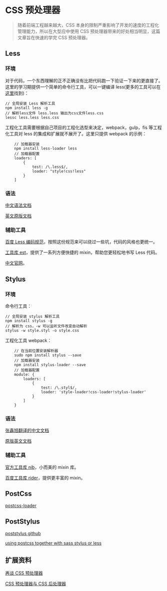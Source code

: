 # CSS 预处理器

> 随着前端工程越来越大，CSS 本身的限制严重影响了开发的速度的工程化管理能力，所以在大型应中使用 CSS 预处理器带来的好处相当明显，这篇文章旨在快速的学完 CSS 预处理器。

## Less

### 环境

对于代码，一个东西理解的正不正确没有比把代码跑一下验证一下来的更直接了。这里的学习期提供一个简单的命令行工具，可以一键编译 less(更多的工具可以在[这里](http://lesscss.cn/usage/)找到)：

```shell
// 全局安装 Less 解析工具
npm install less -g
// 解析less文件 less.less 输出为css文件less.css
lessc less.less less.css
```	

工程化工具需要根据自己项目的工程化选型来决定，webpack，gulp，fis 等工程化工具对 less 的集成和扩展就不展开了。这里只提供 webpack 的示例：

```shell
	// 加载器安装
	npm install less-loader less
	// 加载器配置
	loaders: [
		{
			test: /\.less$/,
			loader: "style!css!less"
		}
	]
```

### 语法
 
[中文语法文档](http://www.css88.com/doc/less/features/)

[英文原版文档](http://lesscss.org/features/)


### 辅助工具

[百度 Less 编码规范](https://github.com/ecomfe/spec/blob/master/less-code-style.md#user-content-混入mixin-1)，按照这份规范来可以绕过一些坑，代码的风格也更统一。

[工具库 est](http://ecomfe.github.io/est/)，提供了一系列方便快捷的 mixin，帮助您更轻松地书写 Less 代码。

[中文官网](http://www.1024i.com/demo/less/)。

## Stylus

### 环境

命令行工具：

```shell
// 全局安装 stylus 解析工具
npm install stylus -g
// 解析为 css，-w 可以监听文件改变自动解析
stylus -w style.styl -o style.css
```

工程化工具 webpack：

```shell
	// 在当前位置安装解析器
	sudo npm install stylus --save
	// 加载器安装
	npm install stylus-loader --save
	// 加载器配置
	module: {
        loaders: [
            { 
                test: /\.styl$/, 
                loader: 'style-loader!css-loader!stylus-loader' 
            }
        ]
    }
```

### 语法

[张鑫旭翻译的中文文档](http://www.zhangxinxu.com/jq/stylus/css-style.php)

[原版英文文档](http://stylus-lang.com/docs/selectors.html)

### 辅助工具

[官方工具库 nib](http://tj.github.io/nib/)，小而美的 mixin 库。

[百度工具库 rider](https://github.com/ecomfe/rider/)，提供更丰富的 mixin。

## PostCss

[postcss-loader](https://github.com/postcss/postcss-loader)

## PostStylus

[poststylus github](https://github.com/seaneking/poststylus)

[using postcss together with sass stylus or less](http://webdesign.tutsplus.com/tutorials/using-postcss-together-with-sass-stylus-or-less--cms-24591)

## 扩展资料

[再谈 CSS 预处理器](http://efe.baidu.com/blog/revisiting-css-preprocessors/)

[CSS 预处理器与 CSS 后处理器](http://zhaolei.info/2014/01/04/css-preprocessor-and-postprocessor/)
